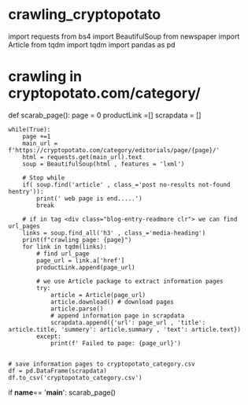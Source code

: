 # crawling_cryptopotato
import requests
from bs4 import BeautifulSoup
from newspaper import Article
from tqdm import tqdm
import pandas as pd 

 

# crawling in cryptopotato.com/category/
def scarab_page():
    page = 0
    productLink =[]
    scrapdata = []

    while(True):      
        page +=1
        main_url = f'https://cryptopotato.com/category/editorials/page/{page}/'
        html = requests.get(main_url).text
        soup = BeautifulSoup(html , features = 'lxml')

        # Stop while
        if( soup.find('article' , class_='post no-results not-found hentry')):
            print(' web page is end.....')
            break

        # if in tag <div class="blog-entry-readmore clr"> we can find url_pages
        links = soup.find_all('h3' , class_='media-heading')
        print(f"crawling page: {page}")
        for link in tqdm(links):
            # find url_page
            page_url = link.a['href']
            productLink.append(page_url)

            # we use Article package to extract information pages
            try:
                article = Article(page_url)
                article.download() # download pages
                article.parse()
                # append information page in scrapdata
                scrapdata.append({'url': page_url , 'title': article.title, 'summery': article.summary , 'text': article.text})
            except:
                print(f' Failed to page: {page_url}')    
    
 
    # save information pages to cryptopotato_category.csv
    df = pd.DataFrame(scrapdata)
    df.to_csv('cryptopotato_category.csv')
    

if __name__== '__main__':
    scarab_page() 
   
